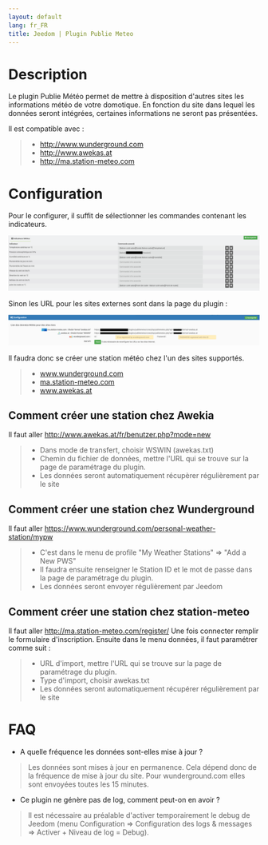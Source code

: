 ```yaml
---
layout: default
lang: fr_FR
title: Jeedom | Plugin Publie Meteo
---
```


# Description

Le plugin Publie Météo permet de mettre à disposition d'autres sites les informations météo de votre domotique.
En fonction du site dans lequel les données seront intégrées, certaines informations ne seront pas présentées.

Il est compatible avec :

>- <a href="http://www.wunderground.com">http://www.wunderground.com</a>
>- <a href="http://www.awekas.at">http://www.awekas.at</a>
>- <a href="http://ma.station-meteo.com">http://ma.station-meteo.com</a>

# Configuration

Pour le configurer, il suffit de sélectionner les commandes contenant les indicateurs.

![exemple vue d'ensemble](./publiemeteo_screenshot2.png)

Sinon les URL pour les sites externes sont dans la page du plugin :

![exemple vue d'ensemble](./publiemeteo_screenshot1.png)


Il faudra donc se créer une station météo chez l'un des sites supportés.

>- <a href="http://www.wunderground.com">www.wunderground.com</a>
>- <a href="http://ma.station-meteo.com">ma.station-meteo.com</a>
>- <a href="http://www.awekas.at">www.awekas.at</a>

## Comment créer une station chez Awekia
Il faut aller <a href="http://www.awekas.at/fr/benutzer.php?mode=new">http://www.awekas.at/fr/benutzer.php?mode=new</a>

>- Dans mode de transfert, choisir WSWIN (awekas.txt)
>- Chemin du fichier de données, mettre l'URL qui se trouve sur la page de paramétrage du plugin.
>- Les données seront automatiquement récupèrer régulièrement par le site

## Comment créer une station chez Wunderground
Il faut aller <a href="https://www.wunderground.com/personal-weather-station/mypw">https://www.wunderground.com/personal-weather-station/mypw</a>

>- C'est dans le menu de profile "My Weather Stations" => "Add a New PWS"
>- Il faudra ensuite renseigner le Station ID et le mot de passe dans la page de paramétrage du plugin.
>- Les données seront envoyer régulièrement par Jeedom

## Comment créer une station chez station-meteo
Il faut aller <a href="http://ma.station-meteo.com/register/">http://ma.station-meteo.com/register/</a>
Une fois connecter remplir le formulaire d'inscription. Ensuite dans le menu données, il faut paramétrer comme suit :

>- URL d'import, mettre l'URL qui se trouve sur la page de paramétrage du plugin.
>- Type d'import, choisir awekas.txt
>- Les données seront automatiquement récupérer régulièrement par le site

# FAQ

- A quelle fréquence les données sont-elles mise à jour ?
>Les données sont mises à jour en permanence. Cela dépend donc de la fréquence de mise à jour du site.
>Pour wunderground.com elles sont envoyées toutes les 15 minutes.

- Ce plugin ne génère pas de log, comment peut-on en avoir ?
>Il est nécessaire au préalable d'activer temporairement le debug de Jeedom (menu Configuration => Configuration des logs & messages => Activer + Niveau de log = Debug).
